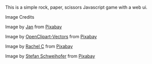 This is a simple rock, paper, scissors Javascript game with a web ui.



Image Credits

Image by <a
href="https://pixabay.com/users/janjf93-3084263/?utm_source=link-attribution&amp;utm_medium=referral&amp;utm_campaign=image&amp;utm_content=1708865">Jan</a>
from <a
href="https://pixabay.com//?utm_source=link-attribution&amp;utm_medium=referral&amp;utm_campaign=image&amp;utm_content=1708865">Pixabay</a>

Image by <a
href="https://pixabay.com/users/openclipart-vectors-30363/?utm_source=link-attribution&amp;utm_medium=referral&amp;utm_campaign=image&amp;utm_content=576669">OpenClipart-Vectors</a>
from <a
href="https://pixabay.com//?utm_source=link-attribution&amp;utm_medium=referral&amp;utm_campaign=image&amp;utm_content=576669">Pixabay</a>

Image by <a href="https://pixabay.com/users/caffeinesystem-1979991/?utm_source=link-attribution&amp;utm_medium=referral&amp;utm_campaign=image&amp;utm_content=1555907">Rachel C</a> from <a href="https://pixabay.com//?utm_source=link-attribution&amp;utm_medium=referral&amp;utm_campaign=image&amp;utm_content=1555907">Pixabay</a>

Image by <a href="https://pixabay.com/users/stux-12364/?utm_source=link-attribution&amp;utm_medium=referral&amp;utm_campaign=image&amp;utm_content=1072366">Stefan Schweihofer</a> from <a href="https://pixabay.com//?utm_source=link-attribution&amp;utm_medium=referral&amp;utm_campaign=image&amp;utm_content=1072366">Pixabay</a>